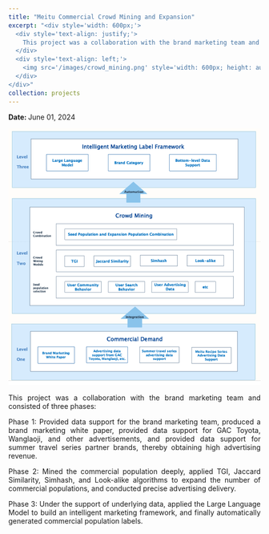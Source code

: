 ```yaml
---
title: "Meitu Commercial Crowd Mining and Expansion"
excerpt: "<div style='width: 600px;'>
  <div style='text-align: justify;'> 
    This project was a collaboration with the brand marketing team and consisted of three main stages: providing data support, applying different algorithms to mine the commercial population deeply, and automating the production of commercial populations.
  </div>
  <div style='text-align: left;'>
    <img src='/images/crowd_mining.png' style='width: 600px; height: auto; display: block;' alt='meitu membership user'>
  </div>
</div>"
collection: projects
---
```


<p class="page__date">
  <strong>
    <i class="fa fa-fw fa-calendar" aria-hidden="true"></i> 
    Date:
  </strong> 
  <time datetime="2024-06-01">
    June 01, 2024
  </time>
</p>

<img src='/images/crowd_mining.png' style='width: 800px; height: auto;'>

<p style="text-align: justify;">This project was a collaboration with the brand marketing team and consisted of three phases:</p>


<p style="text-align: justify;">Phase 1: Provided data support for the brand marketing team, produced a brand marketing white paper, provided data support for GAC Toyota, Wanglaoji, and other advertisements, and provided data support for summer travel series partner brands, thereby obtaining high advertising revenue.</p>


<p style="text-align: justify;">Phase 2: Mined the commercial population deeply, applied TGI, Jaccard Similarity, Simhash, and Look-alike algorithms to expand the number of commercial populations, and conducted precise advertising delivery.</p>


<p style="text-align: justify;">Phase 3: Under the support of underlying data, applied the Large Language Model to build an intelligent marketing framework, and finally automatically generated commercial population labels.</p>





